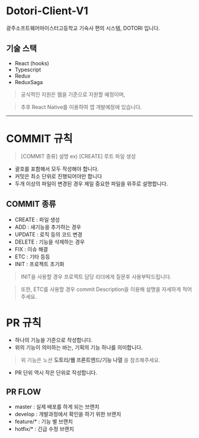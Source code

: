 # Dotori-Client-V1
광주소프트웨어마이스터고등학교 기숙사 편의 시스템, DOTORI 입니다.

## 기술 스택

- React (hooks)
- Typescript
- Redux
- ReduxSaga

> 공식적인 지원은 웹을 기준으로 지원할 예정이며, 

>추후 React Native를 이용하여 앱 개발예정에 있습니다.

----
# COMMIT 규칙

> [COMMIT 종류] 설명 ex) [CREATE] 루트 파일 생성
- 괄호를 포함해서 모두 작성해야 합니다.
- 커밋은 최소 단위로 진행되어야만 합니다
- 두개 이상의 파일이 변경된 경우 제일 중요한 파일을 위주로 설명합니다.

## COMMIT 종류

- CREATE : 파일 생성
- ADD : 새기능을 추가하는 경우 
- UPDATE : 로직 등의 코드 변경
- DELETE : 기능을 삭제하는 경우
- FIX : 이슈 해결
- ETC : 기타 등등
- INIT : 프로젝트 초기화
> INIT을 사용할 경우 프로젝트 담당 리더에게 질문후 사용부탁드립니다.

> 또한, ETC를 사용할 경우 commit Description을 이용해 설명을 자세하게 적어주세요.

# PR 규칙

- 하나의 기능을 기준으로 작성합니다.
- 위의 기능이 의미하는 바는, 기획의 기능 하나를 의미합니다.
> 위 기능은 노션 **도토리/웹 프론트엔드/기능 나열** 을 참조해주세요.
- PR 단위 역시 작은 단위로 작성합니다.

## PR FLOW

- master : 실제 배포를 하게 되는 브랜치
- develop : 개발과정에서 확인을 하기 위한 브랜치
- feature/* : 기능 별 브랜치
- hotfix/* : 긴급 수정 브랜치